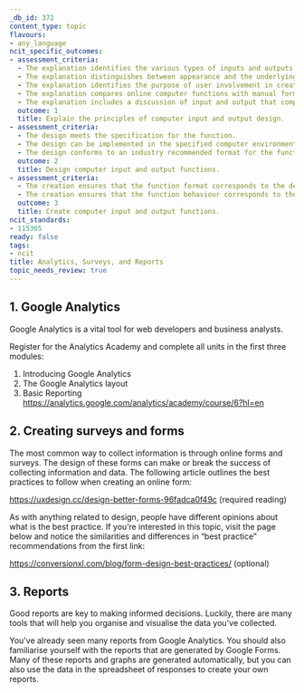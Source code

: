 ```yaml
---
_db_id: 372
content_type: topic
flavours:
- any_language
ncit_specific_outcomes:
- assessment_criteria:
  - The explanation identifies the various types of inputs and outputs. 
  - The explanation distinguishes between appearance and the underlying structure and processes. 
  - The explanation identifies the purpose of user involvement in creating the designs. 
  - The explanation compares online computer functions with manual forms and offline data entry. 
  - The explanation includes a discussion of input and output that compares graphical input and output functions with text based input and output functions. 
  outcome: 1
  title: Explain the principles of computer input and output design. 
- assessment_criteria:
  - The design meets the specification for the function. 
  - The design can be implemented in the specified computer environment. 
  - The design conforms to an industry recommended format for the function. 
  outcome: 2
  title: Design computer input and output functions. 
- assessment_criteria:
  - The creation ensures that the function format corresponds to the design. 
  - The creation ensures that the function behaviour corresponds to the design. 
  outcome: 3
  title: Create computer input and output functions. 
ncit_standards:
- 115365
ready: false
tags:
- ncit
title: Analytics, Surveys, and Reports
topic_needs_review: true
---
```


## 1. Google Analytics

Google Analytics is a vital tool for web developers and business analysts. 

Register for the Analytics Academy and complete all units in the first three modules:

1. Introducing Google Analytics
2. The Google Analytics layout
3. Basic Reporting
https://analytics.google.com/analytics/academy/course/6?hl=en

## 2. Creating surveys and forms

The most common way to collect information is through online forms and surveys. The design of these forms can make or break the success of collecting information and data. The following article outlines the best practices to follow when creating an online form:

https://uxdesign.cc/design-better-forms-96fadca0f49c (required reading)

As with anything related to design, people have different opinions about what is the best practice. If you’re interested in this topic, visit the page below and notice the similarities and differences in “best practice” recommendations from the first link:

https://conversionxl.com/blog/form-design-best-practices/ (optional)

## 3. Reports
Good reports are key to making informed decisions. Luckily, there are many tools that will help you organise and visualise the data you've collected.

You've already seen many reports from Google Analytics. You should also familiarise yourself with the reports that are generated by Google Forms. Many of these reports and graphs are generated automatically, but you can also use the data in the spreadsheet of responses to create your own reports.